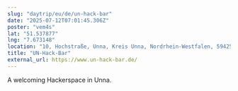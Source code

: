 ```yaml
---
slug: "daytrip/eu/de/un-hack-bar"
date: "2025-07-12T07:01:45.306Z"
poster: "vem4s"
lat: "51.537877"
lng: "7.673148"
location: "10, Hochstraße, Unna, Kreis Unna, Nordrhein-Westfalen, 59425, Deutschland"
title: "UN-Hack-Bar"
external_url: https://www.un-hack-bar.de/
---
```

A welcoming Hackerspace in Unna.